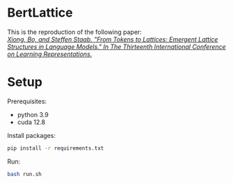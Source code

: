 # BertLattice

This is the reproduction of the following paper:  
[*Xiong, Bo, and Steffen Staab. "From Tokens to Lattices: Emergent Lattice Structures in Language Models." In The Thirteenth International Conference on Learning Representations.*](https://openreview.net/forum?id=md9qolJwLl)
# Setup
Prerequisites:
- python 3.9
- cuda 12.8

Install packages:
```bash
pip install -r requirements.txt
```

Run:
```bash
bash run.sh
```

<!-- ## Base Models (temporarily hidden)
- BERT
  - [paper](https://aclanthology.org/N19-1423/)
  - [github](https://github.com/google-research/bert)
  - [huggingface](https://huggingface.co/google-bert/bert-large-uncased)

- ModernBERT
  - [paper](https://arxiv.org/abs/2412.13663)
  - [github](https://github.com/AnswerDotAI/ModernBERT)
  - [huggingface](https://huggingface.co/collections/answerdotai/modernbert-67627ad707a4acbf33c41deb)
 
- DeBERTaV3
  - [paper](https://openreview.net/forum?id=sE7-XhLxHA)
  - [github](https://github.com/microsoft/DeBERTa)
  - [huggingface](https://huggingface.co/microsoft/deberta-v3-large)
-->
